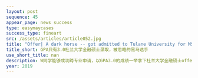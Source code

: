 ```yaml
---
layout: post
sequence: 45
appear_page: news success 
type: easymaycases
success_type: fineart
src: /assets/articles/article052.jpg
title: "Offer| A dark horse -- got admitted to Tulane University for MS in Finance with GPA 3.0"
title_short: GPA只有3.0杜兰大学金融硕士录取，被忽略的黑马选手
use_short_title: nan
description: W同学能够成功跨专业申请，以GPA3.0的成绩一举拿下杜兰大学金融硕士offer，离不开他个人对金融专业的热爱，加以易美团队匹配了含金量高的金融行业实习，实习内容涵盖制作企业财务分析报表，分析企业财务风险，深入财务分析与统计。优质实习工作弥补了W同学在GPA和标化成绩上的劣势，有效的人脉拓展让W同学接触到了众多业界前辈，开阔了视野。软性背景强化提升后的W同学，成功获得杜兰大学的青睐，最终斩获了高质量商学院金融硕士专业的录取。
year: 2019
---
```


